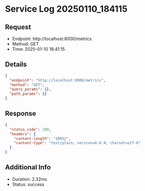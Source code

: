 # Service Log 20250110_184115

## Request
- Endpoint: http://localhost:8000/metrics
- Method: GET
- Time: 2025-01-10 18:41:15

## Details
```json
{
  "endpoint": "http://localhost:8000/metrics",
  "method": "GET",
  "query_params": {},
  "path_params": {}
}
```

## Response
```json
{
  "status_code": 200,
  "headers": {
    "content-length": "10952",
    "content-type": "text/plain; version=0.0.4; charset=utf-8"
  }
}
```

## Additional Info
- Duration: 2.32ms
- Status: success
